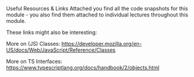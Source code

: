 Useful Resources & Links
Attached you find all the code snapshots for this module - you also find them attached to individual lectures throughout this module.

These links might also be interesting:

More on (JS) Classes: https://developer.mozilla.org/en-US/docs/Web/JavaScript/Reference/Classes

More on TS Interfaces: https://www.typescriptlang.org/docs/handbook/2/objects.html
